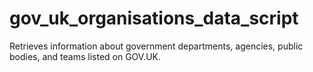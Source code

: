# gov_uk_organisations_data_script
 Retrieves information about government departments, agencies, public bodies, and teams listed on GOV.UK. 
